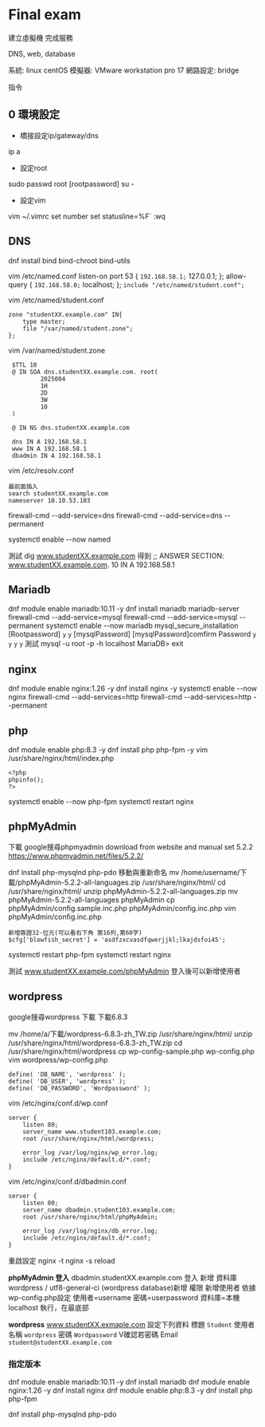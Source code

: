 # Final exam
建立虛擬機
完成服務

DNS, web, database

系統: linux centOS
模擬器: VMware workstation pro 17
網路設定: bridge

指令

## 0 環境設定

- 橋接設定ip/gateway/dns

ip a

- 設定root

sudo passwd root
[rootpassword]
su -

- 設定vim

vim ~/.vimrc
set number
set statusline=%F`
:wq



## DNS

dnf install bind bind-chroot bind-utils

vim /etc/named.conf
listen-on port 53 { `192.168.58.1;` 127.0.0.1; };
allow-query     { `192.168.58.0;` localhost; };
`include "/etc/named/student.conf";`

vim /etc/named/student.conf
```
zone "studentXX.example.com" IN{
    type master;
    file "/var/named/student.zone";
};
```

vim /var/named/student.zone
```
 $TTL 10
 @ IN SOA dns.studentXX.example.com. root(
         2025004
         1H
         2D
         3W
         10
 )
 
 @ IN NS dns.studentXX.example.com
 
 dns IN A 192.168.58.1
 www IN A 192.168.58.1
 dbadmin IN A 192.168.58.1
```

vim /etc/resolv.conf
```
最前面插入
search studentXX.example.com
nameserver 10.10.53.103
```

firewall-cmd --add-service=dns 
firewall-cmd --add-service=dns --permanent

systemctl enable --now named

測試
dig www.studentXX.example.com
得到
;; ANSWER SECTION:
www.studentXX.example.com.	10	IN	A	192.168.58.1


## Mariadb
dnf module enable mariadb:10.11 -y
dnf install mariadb mariadb-server
firewall-cmd --add-service=mysql 
firewall-cmd --add-service=mysql --permanent
systemctl enable --now mariadb 
mysql_secure_installation
[Rootpassword]
`y`
`y`
[mysqlPassword]
[mysqlPassword]comfirm Password
`y`
`y`
`y`
`y`
測試
mysql -u root -p -h localhost
MariaDB> exit


## nginx
dnf module enable nginx:1.26 -y
dnf install nginx -y
systemctl enable --now nginx
firewall-cmd --add-services=http
firewall-cmd --add-services=http --permanent

## php
dnf module enable php:8.3 -y
dnf install php php-fpm -y
vim /usr/share/nginx/html/index.php
```
<?php
phpinfo();
?>
```
systemctl enable --now php-fpm
systemctl restart nginx


## phpMyAdmin

下載
google搜尋phpmyadmin
download from website and manual set 5.2.2
https://www.phpmyadmin.net/files/5.2.2/

dnf install php-mysqlnd php-pdo
移動與重新命名
mv /home/username/下載/phpMyAdmin-5.2.2-all-languages.zip  /usr/share/nginx/html/
cd /usr/share/nginx/html/
unzip phpMyAdmin-5.2.2-all-languages.zip 
mv phpMyAdmin-5.2.2-all-languages phpMyAdmin
cp phpMyAdmin/config.sample.inc.php  phpMyAdmin/config.inc.php
vim phpMyAdmin/config.inc.php 
```
新增簽證32-位元(可以看右下角 第16列,第60字)
$cfg['blowfish_secret'] = 'asdfzxcvasdfqwerjjkl;lkajdsfoi45';
```
systemctl restart php-fpm
systemctl restart nginx
 
測試
www.studentXX.example.com/phpMyAdmin
登入後可以新增使用者
 
## wordpress
google搜尋wordpress 下載
下載6.8.3

mv /home/a/下載/wordpress-6.8.3-zh_TW.zip /usr/share/nginx/html/
unzip /usr/share/nginx/html/wordpress-6.8.3-zh_TW.zip 
cd /usr/share/nginx/html/wordpress
cp wp-config-sample.php wp-config.php
vim wordpress/wp-config.php
```
define( 'DB_NAME', 'wordpress' );
define( 'DB_USER', 'wordpress' );
define( 'DB_PASSWORD', 'Wordpassword' );
```

vim /etc/nginx/conf.d/wp.conf
```
server {
    listen 80;
    server_name www.student103.example.com;
    root /usr/share/nginx/html/wordpress;

    error_log /var/log/nginx/wp_error.log;
    include /etc/nginx/default.d/*.conf;
}
```

vim /etc/nginx/conf.d/dbadmin.conf
```
server {
    listen 80;
    server_name dbadmin.student103.example.com;
    root /usr/share/nginx/html/phpMyAdmin;

    error_log /var/log/nginx/db_error.log;
    include /etc/nginx/default.d/*.conf;
}
```
重啟設定
nginx -t
nginx -s reload


**phpMyAdmin 登入**
dbadmin.studentXX.example.com
登入
新增 資料庫 wordpress / utf8-general-ci
(wordpress database)新增 權限 新增使用者
依據wp-config.php設定
使用者=username
密碼=userpassword
資料庫=本機localhost
執行，在最底部

**wordpress**
www.studentXX.exmaple.com
設定下列資料
標題 `Student`
使用者名稱 `wordpress`
密碼 `Wordpassword`
V確認若密碼
Email `student@studentXX.example.com`



### 指定版本
dnf module enable mariadb:10.11 -y
dnf install mariadb
dnf module enable nginx:1.26 -y
dnf install nginx
dnf module enable php:8.3 -y
dnf install php php-fpm

dnf install php-mysqlnd php-pdo